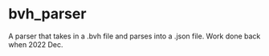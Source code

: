# bvh_parser
A parser that takes in a .bvh file and parses into a .json file.
Work done back when 2022 Dec.
